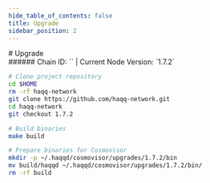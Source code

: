 ```yaml
---
hide_table_of_contents: false
title: Upgrade
sidebar_position: 2
---
```


<div class="h1-with-icon icon-haqq">
# Upgrade
</div>
###### Chain ID: `` | Current Node Version: `1.7.2`

```bash
# Clone project repository
cd $HOME
rm -rf haqq-network
git clone https://github.com/haqq-network.git
cd haqq-network
git checkout 1.7.2

# Build binaries
make build

# Prepare binaries for Cosmovisor
mkdir -p ~/.haqqd/cosmovisor/upgrades/1.7.2/bin
mv build/haqqd ~/.haqqd/cosmovisor/upgrades/1.7.2/bin/
rm -rf build
```